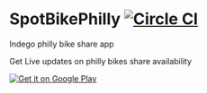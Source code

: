 # SpotBikePhilly [![Circle CI](https://circleci.com/gh/RahulRvR/SpotBikePhilly/tree/master.svg?style=svg)](https://circleci.com/gh/RahulRvR/SpotBikePhilly/tree/master)

Indego philly bike share app 

Get Live updates on philly bikes share availability

<a href='https://play.google.com/store/apps/details?id=com.rahulrvr.spotbikephl&hl=en&utm_source=global_co&utm_medium=prtnr&utm_content=Mar2515&utm_campaign=PartBadge&pcampaignid=MKT-Other-global-all-co-prtnr-py-PartBadge-Mar2515-1'><img alt='Get it on Google Play' src='https://play.google.com/intl/en_us/badges/images/generic/en_badge_web_generic.png'/></a>
